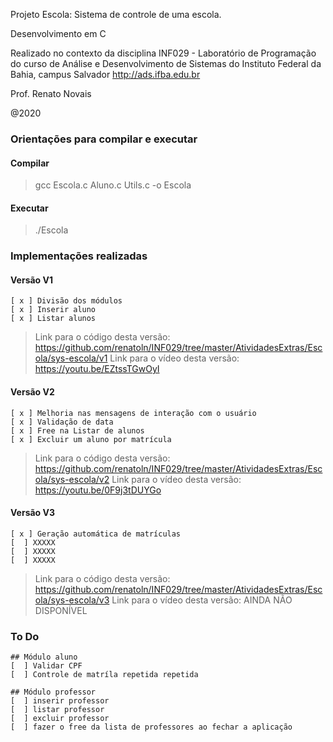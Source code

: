 
Projeto Escola: Sistema de controle de uma escola.

Desenvolvimento em C

Realizado no contexto da disciplina INF029 - Laboratório de Programação
do curso de Análise e Desenvolvimento de Sistemas do Instituto Federal da Bahia, campus Salvador
http://ads.ifba.edu.br

Prof. Renato Novais

@2020
 ### Orientações para compilar e executar
#### Compilar
> gcc Escola.c Aluno.c Utils.c -o Escola
#### Executar
> ./Escola

 ### Implementações realizadas
 #### Versão V1
	[ x ] Divisão dos módulos
	[ x ] Inserir aluno
	[ x ] Listar alunos
> Link para o código desta versão: https://github.com/renatoln/INF029/tree/master/AtividadesExtras/Escola/sys-escola/v1
> Link para o vídeo desta versão: https://youtu.be/EZtssTGwOyI

 #### Versão V2
	[ x ] Melhoria nas mensagens de interação com o usuário
	[ x ] Validação de data
	[ x ] Free na Listar de alunos
	[ x ] Excluir um aluno por matrícula
> Link para o código desta versão: https://github.com/renatoln/INF029/tree/master/AtividadesExtras/Escola/sys-escola/v2
> Link para o vídeo desta versão: https://youtu.be/0F9j3tDUYGo

#### Versão V3
	[ x ] Geração automática de matrículas
	[  ] XXXXX
	[  ] XXXXX
	[  ] XXXXX
> Link para o código desta versão: https://github.com/renatoln/INF029/tree/master/AtividadesExtras/Escola/sys-escola/v3
> Link para o vídeo desta versão: AINDA NÃO DISPONÍVEL

 ### To Do
 	## Módulo aluno
	[  ] Validar CPF
 	[  ] Controle de matríla repetida repetida
	
 	## Módulo professor
 	[  ] inserir professor
 	[  ] listar professor
 	[  ] excluir professor
	[  ] fazer o free da lista de professores ao fechar a aplicação